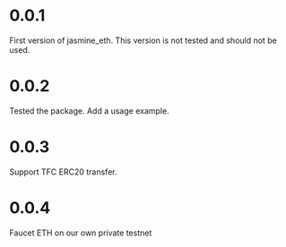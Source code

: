# 0.0.1

First version of jasmine_eth. 
This version is not tested and should not be used. 

# 0.0.2

Tested the package. 
Add a usage example.

# 0.0.3

Support TFC ERC20 transfer.

# 0.0.4

Faucet ETH on our own private testnet
